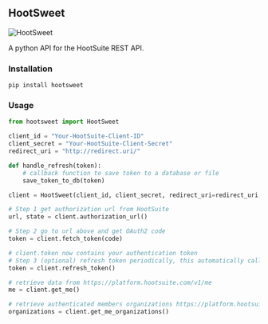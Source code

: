 ## HootSweet

![HootSweet](https://github.com/ciaranmccormick/hootsweet/workflows/HootSweet/badge.svg)

A python API for the HootSuite REST API.

### Installation

```shell
pip install hootsweet
```

### Usage

```python
from hootsweet import HootSweet

client_id = "Your-HootSuite-Client-ID"
client_secret = "Your-HootSuite-Client-Secret"
redirect_uri = "http://redirect.uri/"

def handle_refresh(token):
    # callback function to save token to a database or file
    save_token_to_db(token)

client = HootSweet(client_id, client_secret, redirect_uri=redirect_uri, refresh_cb=handle_refresh)

# Step 1 get authorization url from HootSuite
url, state = client.authorization_url()

# Step 2 go to url above and get OAuth2 code
token = client.fetch_token(code)

# client.token now contains your authentication token
# Step 3 (optional) refresh token periodically, this automatically calls handle_refresh
token = client.refresh_token()

# retrieve data from https://platform.hootsuite.com/v1/me
me = client.get_me()

# retrieve authenticated members organizations https://platform.hootsuite.com/v1/me/organizations
organizations = client.get_me_organizations()
```

